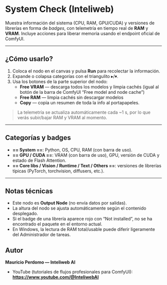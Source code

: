 # System Check (Inteliweb)

Muestra información del sistema (CPU, RAM, GPU/CUDA) y versiones de librerías en forma de _badges_, con telemetría en tiempo real de **RAM** y **VRAM**. Incluye acciones para liberar memoria usando el endpoint oficial de ComfyUI.

---

## ¿Cómo usarlo?

1. Coloca el nodo en el canvas y pulsa **Run** para recolectar la información.
2. Expande o colapsa categorías con el triangulito ▸/▾.
3. Usa los botones de la parte superior del nodo:
   - **Free VRAM** — descarga todos los modelos y limpia cachés (igual al botón de la barra de ComfyUI “Free model and node cache”)
   - **Free RAM** — limpia cachés sin descargar modelos
   - **Copy** — copia un resumen de toda la info al portapapeles.

> La telemetría se actualiza automáticamente cada ~1 s, por lo que verás subir/bajar RAM y VRAM al momento.

---

## Categorías y badges

- **== System ==**: Python, OS, CPU, RAM (con barra de uso).
- **== GPU / CUDA ==**: VRAM (con barra de uso), GPU, versión de CUDA y estado de Flash Attention.
- **== Core libs / Vision / Runtime / Text / Others ==**: versiones de librerías típicas (PyTorch, torchvision, diffusers, etc.).

---

## Notas técnicas

- Este nodo es **Output Node** (no envía datos por salidas).
- La altura del nodo se ajusta automáticamente según el contenido desplegado.
- Si el badge de una librería aparece rojo con “Not installed”, no se ha encontrado el paquete en el entorno actual.
- En Windows, la lectura de RAM total/usable puede diferir ligeramente del Administrador de tareas.

## Autor

**Mauricio Perdomo — Inteliweb AI**

- YouTube (tutoriales de flujos profesionales para ComfyUI):  
  **https://www.youtube.com/@InteliwebAI**

